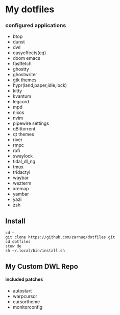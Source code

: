# My dotfiles
### configured applications
* btop
* dunst
* dwl
* easyeffects(eq)
* doom emacs
* fastfetch
* ghostty
* ghostwriter
* gtk themes
* hypr(land,paper,idle,lock)
* kitty
* kvantum
* legcord
* mpd
* nixos
* nvim
* pipewire settings
* qBittorrent
* qt themes
* river
* rmpc
* rofi
* swaylock
* tidal_dl_ng
* tmux
* tridactyl
* waybar
* wezterm
* xremap
* yambar
* yazi
* zsh

## Install
```
cd ~
git clone https://github.com/zarnuq/dotfiles.git
cd dotfiles
stow de
sh ~/.local/bin/install.sh
```

## My Custom DWL Repo
#### included patches
* autostart
* warpcursor
* cursortheme
* monitorconfig

